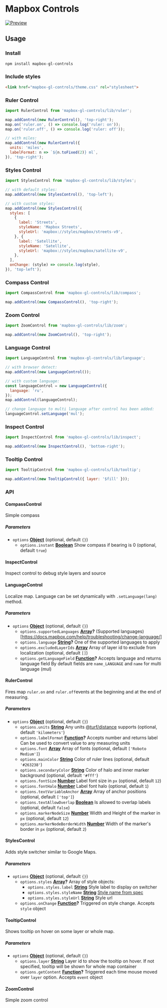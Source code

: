 # Mapbox Controls

[![Preview](./docs/map.png)](https://bravecow.github.io/mapbox-gl-controls/)

## Usage

### Install

```bash
npm install mapbox-gl-controls
```

### Include styles

```html
<link href="mapbox-gl-controls/theme.css" rel="stylesheet">
```

### Ruler Control

```javascript
import RulerControl from 'mapbox-gl-controls/lib/ruler';

map.addControl(new RulerControl(), 'top-right');
map.on('ruler.on', () => console.log('ruler: on'));
map.on('ruler.off', () => console.log('ruler: off'));

// with miles:
map.addControl(new RulerControl({
  units: 'miles',
  labelFormat: n => `${n.toFixed(2)} ml`,
}), 'top-right');
```

### Styles Control

```javascript
import StylesControl from 'mapbox-gl-controls/lib/styles';

// with default styles:
map.addControl(new StylesControl(), 'top-left');

// with custom styles:
map.addControl(new StylesControl({
  styles: [
    {
      label: 'Streets',
      styleName: 'Mapbox Streets',
      styleUrl: 'mapbox://styles/mapbox/streets-v9',
    }, {
      label: 'Satellite',
      styleName: 'Satellite',
      styleUrl: 'mapbox://styles/mapbox/satellite-v9',
    },
  ],
  onChange: (style) => console.log(style),
}), 'top-left');
```

### Compass Control

```javascript
import CompassControl from 'mapbox-gl-controls/lib/compass';

map.addControl(new CompassControl(), 'top-right');
```

### Zoom Control

```javascript
import ZoomControl from 'mapbox-gl-controls/lib/zoom';

map.addControl(new ZoomControl(), 'top-right');
```

### Language Control

```javascript
import LanguageControl from 'mapbox-gl-controls/lib/language';

// with browser detect:
map.addControl(new LanguageControl());

// with custom language:
const languageControl = new LanguageControl({
  language: 'ru',
});
map.addControl(languageControl);

// change language to multi language after control has been added:
languageControl.setLanguage('mul');
```

### Inspect Control

```javascript
import InspectControl from 'mapbox-gl-controls/lib/inspect';

map.addControl(new InspectControl(), 'bottom-right');
```

### Tooltip Control

```javascript
import TooltipControl from 'mapbox-gl-controls/lib/tooltip';

map.addControl(new TooltipControl({ layer: '$fill' }));
```

### API

<!-- Generated by documentation.js. Update this documentation by updating the source code. -->

#### CompassControl

Simple compass

##### Parameters

-   `options` **[Object](https://developer.mozilla.org/docs/Web/JavaScript/Reference/Global_Objects/Object)**  (optional, default `{}`)
    -   `options.instant` **[Boolean](https://developer.mozilla.org/docs/Web/JavaScript/Reference/Global_Objects/Boolean)** Show compass if bearing is 0 (optional, default `true`)

#### InspectControl

Inspect control to debug style layers and source

#### LanguageControl

Localize map. Language can be set dynamically with `.setLanguage(lang)` method.

##### Parameters

-   `options` **[Object](https://developer.mozilla.org/docs/Web/JavaScript/Reference/Global_Objects/Object)**  (optional, default `{}`)
    -   `options.supportedLanguages` **[Array](https://developer.mozilla.org/docs/Web/JavaScript/Reference/Global_Objects/Array)?** (Supported languages)[https://docs.mapbox.com/help/troubleshooting/change-language/]
    -   `options.language` **[String](https://developer.mozilla.org/docs/Web/JavaScript/Reference/Global_Objects/String)?** One of the supported languages to apply
    -   `options.excludedLayerIds` **[Array](https://developer.mozilla.org/docs/Web/JavaScript/Reference/Global_Objects/Array)** Array of layer id to exclude from localization (optional, default `[]`)
    -   `options.getLanguageField` **[Function](https://developer.mozilla.org/docs/Web/JavaScript/Reference/Statements/function)?** Accepts language and returns language field
        By default fields are `name_LANGUAGE` and `name` for multi language (mul)

#### RulerControl

Fires map `ruler.on` and `ruler.off`events at the beginning and at the end of measuring.

##### Parameters

-   `options` **[Object](https://developer.mozilla.org/docs/Web/JavaScript/Reference/Global_Objects/Object)**  (optional, default `{}`)
    -   `options.units` **[String](https://developer.mozilla.org/docs/Web/JavaScript/Reference/Global_Objects/String)** Any units [@turf/distance](https://github.com/Turfjs/turf/tree/master/packages/turf-distance) supports (optional, default `'kilometers'`)
    -   `options.labelFormat` **[Function](https://developer.mozilla.org/docs/Web/JavaScript/Reference/Statements/function)?** Accepts number and returns label
        Can be used to convert value to any measuring units
    -   `options.font` **[Array](https://developer.mozilla.org/docs/Web/JavaScript/Reference/Global_Objects/Array)** Array of fonts (optional, default `['Roboto Medium']`)
    -   `options.mainColor` **[String](https://developer.mozilla.org/docs/Web/JavaScript/Reference/Global_Objects/String)** Color of ruler lines (optional, default `'#263238'`)
    -   `options.secondaryColor` **[String](https://developer.mozilla.org/docs/Web/JavaScript/Reference/Global_Objects/String)** Color of halo and inner marker background (optional, default `'#fff'`)
    -   `options.fontSize` **[Number](https://developer.mozilla.org/docs/Web/JavaScript/Reference/Global_Objects/Number)** Label font size in `px` (optional, default `12`)
    -   `options.fontHalo` **[Number](https://developer.mozilla.org/docs/Web/JavaScript/Reference/Global_Objects/Number)** Label font halo (optional, default `1`)
    -   `options.textVariableAnchor` **[Array](https://developer.mozilla.org/docs/Web/JavaScript/Reference/Global_Objects/Array)** Array of anchor positions (optional, default `['top']`)
    -   `options.textAllowOverlap` **[Boolean](https://developer.mozilla.org/docs/Web/JavaScript/Reference/Global_Objects/Boolean)** Is allowed to overlap labels (optional, default `false`)
    -   `options.markerNodeSize` **[Number](https://developer.mozilla.org/docs/Web/JavaScript/Reference/Global_Objects/Number)** Width and Height of the marker in `px` (optional, default `12`)
    -   `options.markerNodeBorderWidth` **[Number](https://developer.mozilla.org/docs/Web/JavaScript/Reference/Global_Objects/Number)** Width of the marker's border in `px` (optional, default `2`)

#### StylesControl

Adds style switcher similar to Google Maps.

##### Parameters

-   `options` **[Object](https://developer.mozilla.org/docs/Web/JavaScript/Reference/Global_Objects/Object)**  (optional, default `{}`)
    -   `options.styles` **[Array](https://developer.mozilla.org/docs/Web/JavaScript/Reference/Global_Objects/Array)?** Array of style objects:
        -   `options.styles.label` **[String](https://developer.mozilla.org/docs/Web/JavaScript/Reference/Global_Objects/String)** Style label to display on switcher
        -   `options.styles.styleName` **[String](https://developer.mozilla.org/docs/Web/JavaScript/Reference/Global_Objects/String)** [Style name from spec](https://docs.mapbox.com/mapbox-gl-js/style-spec/#root-name)
        -   `options.styles.styleUrl` **[String](https://developer.mozilla.org/docs/Web/JavaScript/Reference/Global_Objects/String)** Style url
    -   `options.onChange` **[Function](https://developer.mozilla.org/docs/Web/JavaScript/Reference/Statements/function)?** Triggered on style change. Accepts `style` object

#### TooltipControl

Shows tooltip on hover on some layer or whole map.

##### Parameters

-   `options` **[Object](https://developer.mozilla.org/docs/Web/JavaScript/Reference/Global_Objects/Object)**  (optional, default `{}`)
    -   `options.layer` **[String](https://developer.mozilla.org/docs/Web/JavaScript/Reference/Global_Objects/String)** Layer id to show the tooltip on hover.
        If not specified, tooltip will be shown for whole map container
    -   `options.getContent` **[Function](https://developer.mozilla.org/docs/Web/JavaScript/Reference/Statements/function)?** Triggered each time mouse moved over `layer` option.
        Accepts `event` object

#### ZoomControl

Simple zoom control
